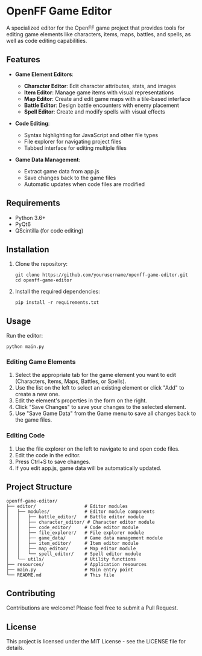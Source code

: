 # OpenFF Game Editor

A specialized editor for the OpenFF game project that provides tools for editing game elements like characters, items, maps, battles, and spells, as well as code editing capabilities.

## Features

- **Game Element Editors**:
  - **Character Editor**: Edit character attributes, stats, and images
  - **Item Editor**: Manage game items with visual representations
  - **Map Editor**: Create and edit game maps with a tile-based interface
  - **Battle Editor**: Design battle encounters with enemy placement
  - **Spell Editor**: Create and modify spells with visual effects

- **Code Editing**:
  - Syntax highlighting for JavaScript and other file types
  - File explorer for navigating project files
  - Tabbed interface for editing multiple files

- **Game Data Management**:
  - Extract game data from app.js
  - Save changes back to the game files
  - Automatic updates when code files are modified

## Requirements

- Python 3.6+
- PyQt6
- QScintilla (for code editing)

## Installation

1. Clone the repository:
   ```
   git clone https://github.com/yourusername/openff-game-editor.git
   cd openff-game-editor
   ```

2. Install the required dependencies:
   ```
   pip install -r requirements.txt
   ```

## Usage

Run the editor:
```
python main.py
```

### Editing Game Elements

1. Select the appropriate tab for the game element you want to edit (Characters, Items, Maps, Battles, or Spells).
2. Use the list on the left to select an existing element or click "Add" to create a new one.
3. Edit the element's properties in the form on the right.
4. Click "Save Changes" to save your changes to the selected element.
5. Use "Save Game Data" from the Game menu to save all changes back to the game files.

### Editing Code

1. Use the file explorer on the left to navigate to and open code files.
2. Edit the code in the editor.
3. Press Ctrl+S to save changes.
4. If you edit app.js, game data will be automatically updated.

## Project Structure

```
openff-game-editor/
├── editor/                  # Editor modules
│   ├── modules/             # Editor module components
│   │   ├── battle_editor/   # Battle editor module
│   │   ├── character_editor/ # Character editor module
│   │   ├── code_editor/     # Code editor module
│   │   ├── file_explorer/   # File explorer module
│   │   ├── game_data/       # Game data management module
│   │   ├── item_editor/     # Item editor module
│   │   ├── map_editor/      # Map editor module
│   │   └── spell_editor/    # Spell editor module
│   └── utils/               # Utility functions
├── resources/               # Application resources
├── main.py                  # Main entry point
└── README.md                # This file
```

## Contributing

Contributions are welcome! Please feel free to submit a Pull Request.

## License

This project is licensed under the MIT License - see the LICENSE file for details.
